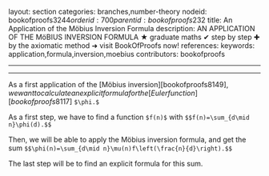 layout: section
categories: branches,number-theory
nodeid: bookofproofs$3244
orderid: 700
parentid: bookofproofs$232
title: An Application of the Möbius Inversion Formula
description: AN APPLICATION OF THE MöBIUS INVERSION FORMULA &#9733; graduate maths &#10004; step by step &#10010; by the axiomatic method &#10140; visit BookOfProofs now!
references: 
keywords: application,formula,inversion,moebius
contributors: bookofproofs

---


---

As a first application of the [Möbius inversion][bookofproofs$8149], we want to calculate an explicit formula for the [Euler function][bookofproofs$8117] `$\phi.$` 

As a first step, we have to find a function `$f(n)$` with `$$f(n)=\sum_{d\mid n}\phi(d).$$`

Then, we will be able to apply the Möbius inversion formula, and get the sum `$$\phi(n)=\sum_{d\mid n}\mu(n)f\left(\frac{n}{d}\right).$$`

The last step will be to find an explicit formula for this sum.
